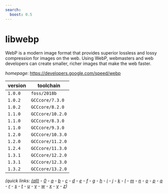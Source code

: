```yaml
---
search:
  boost: 0.5
---
```

# libwebp

WebP is a modern image format that provides superior  lossless and lossy compression for images on the web. Using WebP, webmasters  and web developers can create smaller, richer images that make the web  faster.

*homepage*: <https://developers.google.com/speed/webp>

version | toolchain
--------|----------
``1.0.0`` | ``foss/2018b``
``1.0.2`` | ``GCCcore/7.3.0``
``1.0.2`` | ``GCCcore/8.2.0``
``1.1.0`` | ``GCCcore/10.2.0``
``1.1.0`` | ``GCCcore/8.3.0``
``1.1.0`` | ``GCCcore/9.3.0``
``1.2.0`` | ``GCCcore/10.3.0``
``1.2.0`` | ``GCCcore/11.2.0``
``1.2.4`` | ``GCCcore/11.3.0``
``1.3.1`` | ``GCCcore/12.2.0``
``1.3.1`` | ``GCCcore/12.3.0``
``1.3.2`` | ``GCCcore/13.2.0``


*(quick links: [(all)](../index.md) - [0](../0/index.md) - [a](../a/index.md) - [b](../b/index.md) - [c](../c/index.md) - [d](../d/index.md) - [e](../e/index.md) - [f](../f/index.md) - [g](../g/index.md) - [h](../h/index.md) - [i](../i/index.md) - [j](../j/index.md) - [k](../k/index.md) - [l](../l/index.md) - [m](../m/index.md) - [n](../n/index.md) - [o](../o/index.md) - [p](../p/index.md) - [q](../q/index.md) - [r](../r/index.md) - [s](../s/index.md) - [t](../t/index.md) - [u](../u/index.md) - [v](../v/index.md) - [w](../w/index.md) - [x](../x/index.md) - [y](../y/index.md) - [z](../z/index.md))*

